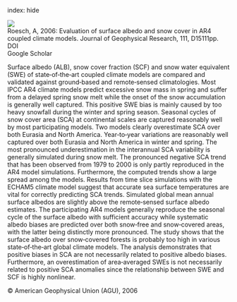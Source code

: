 index: hide

<div class="Citation">
    <div class="Citation-thumb CitationThumb-linked"  data-href="https://doi.org/10.1029/2005jd006473">
      <img src="https://static.claimspace.cloud/climate-study-static/refs/thumbs/12/Roesch_2006-thumb.png" />
    </div>

  <div class="Citation-body">
    <div class="Citation-text">Roesch, A, 2006: Evaluation of surface albedo and snow cover in AR4 coupled climate models. <span class="Article-journal">Journal of Geophysical Research, </span><span class="Article-volume">111, </span>D15111pp.</div>
    <div class="Citation-links">
      <div class="CitationLink" data-href="https://doi.org/10.1029/2005jd006473">
        <div class="CitationLink-icon CitationLink-Doi"></div>
        <div class="CitationLink-text">DOI</div>
      </div>
      <div class="CitationLink" data-href="https://scholar.google.com/scholar?q=10.1029/2005jd006473">
        <div class="CitationLink-icon CitationLink-Scholar"></div>
        <div class="CitationLink-text">Google Scholar</div>
      </div>
    </div>
  </div>
</div>

Surface albedo (ALB), snow cover fraction (SCF) and snow water equivalent (SWE) of state‐of‐the‐art coupled climate models are compared and validated against ground‐based and remote‐sensed climatologies. Most IPCC AR4 climate models predict excessive snow mass in spring and suffer from a delayed spring snow melt while the onset of the snow accumulation is generally well captured. This positive SWE bias is mainly caused by too heavy snowfall during the winter and spring season. Seasonal cycles of snow cover area (SCA) at continental scales are captured reasonably well by most participating models. Two models clearly overestimate SCA over both Eurasia and North America. Year‐to‐year variations are reasonably well captured over both Eurasia and North America in winter and spring. The most pronounced underestimation in the interannual SCA variability is generally simulated during snow melt. The pronounced negative SCA trend that has been observed from 1979 to 2000 is only partly reproduced in the AR4 model simulations. Furthermore, the computed trends show a large spread among the models. Results from time slice simulations with the ECHAM5 climate model suggest that accurate sea surface temperatures are vital for correctly predicting SCA trends. Simulated global mean annual surface albedos are slightly above the remote‐sensed surface albedo estimates. The participating AR4 models generally reproduce the seasonal cycle of the surface albedo with sufficient accuracy while systematic albedo biases are predicted over both snow‐free and snow‐covered areas, with the latter being distinctly more pronounced. The study shows that the surface albedo over snow‐covered forests is probably too high in various state‐of‐the‐art global climate models. The analysis demonstrates that positive biases in SCA are not necessarily related to positive albedo biases. Furthermore, an overestimation of area‐averaged SWEs is not necessarily related to positive SCA anomalies since the relationship between SWE and SCF is highly nonlinear.

<div class="Citation-copy">
&copy; American Geophysical Union (AGU), 2006
</div>